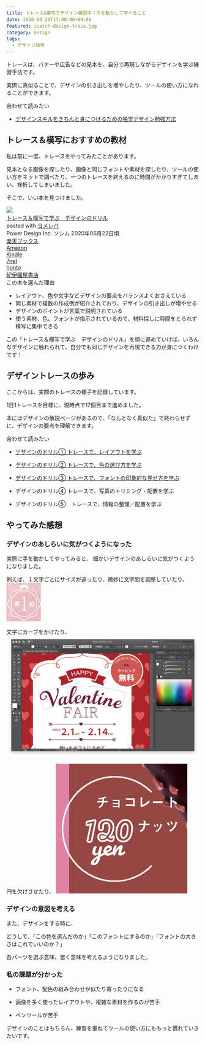 ```yaml
---
title: トレース&模写でデザイン練習中！手を動かして学べること
date: 2020-08-20T17:00:00+09:00
featured: icatch-design-trace.jpg
category: Design
tags:
  - デザイン独学
---
```


トレースは、バナーや広告などの見本を、自分で再現しながらデザインを学ぶ練習手法です。

実際に真似ることで、デザインの引き出しを増やしたり、ツールの使い方になれることができます。

<div class="related-posts">
    <span>合わせて読みたい</span>

* [デザインスキルをきちんと身につけるための独学デザイン勉強方法](/design-study/)

</div>

## トレース＆模写におすすめの教材

私は前に一度、トレースをやってみたことがあります。

見本となる画像を探したり、画像と同じフォントや素材を探したり、ツールの使い方をネットで調べたり、一つのトレースを終えるのに時間がかかりすぎてしまい、挫折してしまいました。

そこで、いい本を見つけました。

<div class="cstmreba"><div class="booklink-box"><div class="booklink-image"><a href="//af.moshimo.com/af/c/click?a_id=742757&p_id=56&pc_id=56&pl_id=637&s_v=b5Rz2P0601xu&url=http%3A%2F%2Fbooks.rakuten.co.jp%2Frb%2F16312596%2F" target="_blank" rel="nofollow" ><img src="https://thumbnail.image.rakuten.co.jp/@0_mall/book/cabinet/2579/9784802612579.jpg?_ex=200x200" style="border: none;" /></a><img src="//i.moshimo.com/af/i/impression?a_id=742757&p_id=56&pc_id=56&pl_id=637" width="1" height="1" style="border:none;"></div><div class="booklink-info"><div class="booklink-name"><a href="//af.moshimo.com/af/c/click?a_id=742757&p_id=56&pc_id=56&pl_id=637&s_v=b5Rz2P0601xu&url=http%3A%2F%2Fbooks.rakuten.co.jp%2Frb%2F16312596%2F" target="_blank" rel="nofollow" >トレース＆模写で学ぶ　デザインのドリル</a><img src="//i.moshimo.com/af/i/impression?a_id=742757&p_id=56&pc_id=56&pl_id=637" width="1" height="1" style="border:none;"><div class="booklink-powered-date">posted with <a href="https://yomereba.com" rel="nofollow" target="_blank">ヨメレバ</a></div></div><div class="booklink-detail">Power Design Inc. ソシム 2020年06月22日頃    </div><div class="booklink-link2"><div class="shoplinkrakuten"><a href="//af.moshimo.com/af/c/click?a_id=742757&p_id=56&pc_id=56&pl_id=637&s_v=b5Rz2P0601xu&url=http%3A%2F%2Fbooks.rakuten.co.jp%2Frb%2F16312596%2F" target="_blank" rel="nofollow" >楽天ブックス</a><img src="//i.moshimo.com/af/i/impression?a_id=742757&p_id=56&pc_id=56&pl_id=637" width="1" height="1" style="border:none;"></div><div class="shoplinkamazon"><a href="https://www.amazon.co.jp/exec/obidos/asin/4802612575/filledfores07-22/" target="_blank" rel="nofollow" >Amazon</a></div><div class="shoplinkkindle"><a href="https://www.amazon.co.jp/gp/search?keywords=%E3%83%88%E3%83%AC%E3%83%BC%E3%82%B9%EF%BC%86%E6%A8%A1%E5%86%99%E3%81%A7%E5%AD%A6%E3%81%B6%E3%80%80%E3%83%87%E3%82%B6%E3%82%A4%E3%83%B3%E3%81%AE%E3%83%89%E3%83%AA%E3%83%AB&__mk_ja_JP=%83J%83%5E%83J%83i&url=node%3D2275256051&tag=filledfores07-22" target="_blank" rel="nofollow" >Kindle</a></div><div class="shoplinkseven"><a href="//af.moshimo.com/af/c/click?a_id=1082680&p_id=932&pc_id=1188&pl_id=12456&s_v=b5Rz2P0601xu&url=http%3A%2F%2F7net.omni7.jp%2Fsearch%2F%3FsearchKeywordFlg%3D1%26keyword%3D9784802612579" target="_blank" rel="nofollow" >7net<img src="//i.moshimo.com/af/i/impression?a_id=1082680&p_id=932&pc_id=1188&pl_id=12456" width="1" height="1" style="border:none;"></a></div><div class="shoplinkbk1"><a href="//ck.jp.ap.valuecommerce.com/servlet/referral?sid=3390948&pid=885314885&vc_url=http%3A%2F%2Fhonto.jp%2Fnetstore%2Fsearch_021_104802612575.html%3Fsrchf%3D1%26srchGnrNm%3D1&vcptn=kaereba" target="_blank" rel="nofollow" >honto<img src="//ad.jp.ap.valuecommerce.com/servlet/gifbanner?sid=3390948&pid=885314885" height="1" width="1" border="0"></a></div>         <div class="shoplinkkino"><a href="//ck.jp.ap.valuecommerce.com/servlet/referral?sid=3390948&pid=886623503&vc_url=http%3A%2F%2Fwww.kinokuniya.co.jp%2Ff%2Fdsg-01-9784802612579&vcptn=kaereba" target="_blank" rel="nofollow" >紀伊國屋書店<img src="//ad.jp.ap.valuecommerce.com/servlet/gifbanner?sid=3390948&pid=886623503" height="1" width="1" border="0"></a></div>              </div></div><div class="booklink-footer"></div></div></div>

<div class="border-box">
  <span>
    この本を選んだ理由
  </span>

* レイアウト、色や文字などデザインの要点をバランスよくおさえている
* 同じ素材で複数の作成例が紹介されており、デザインの引き出しが増やせる
* デザインのポイントが言葉で説明されている
* 使う素材、色、フォントが指示されているので、材料探しに時間をとられず模写に集中できる
</div>

この「トレース＆模写で学ぶ　デザインのドリル」を順に進めていけば、いろんなデザインに触れられて、自分でも同じデザインを再現できる力が身につくわけです！

## デザイントレースの歩み

ここからは、実際のトレースの様子を記録しています。

1日1トレースを目標に、現時点で17個目まで進めました。

本にはデザインの解説ページがあるので、「なんとなく真似た」で終わらせずに、デザインの要点を理解できます。

<div class="related-posts">
    <span>合わせて読みたい</span>

* [デザインのドリル① トレースで、レイアウトを学ぶ](/design-trace-01/)

* [デザインのドリル② トレースで、色の選び方を学ぶ](/design-trace-02/)

* [デザインのドリル③ トレースで、フォントの印象的な見せ方を学ぶ](/design-trace-03/)

* デザインのドリル④ トレースで、写真のトリミング・配置を学ぶ

* デザインのドリル⑤　トレースで、情報の整理／配置を学ぶ

</div>

## やってみた感想

### デザインのあしらいに気がつくようになった

実際に手を動かしてやってみると、
細かいデザインのあしらいに気がつくようになりました。

例えば、１文字ごとにサイズが違ったり、微妙に文字間を調整していたり、
![文字サイズの違い](ss-trace-point-01.jpg)

文字にカーブをかけたり、
![トレースサンプル](ss-trace-point-02.jpg)

円を欠けさせたり、
![トレースサンプル](ss-trace-point-03.jpg)


### デザインの意図を考える
また、デザインをする時に、

どうして、「この色を選んだのか」「このフォントにするのか」「フォントの大きさはこれでいいのか？」

各パーツを選ぶ意味、置く意味を考えるようになりました。


### 私の課題が分かった

* フォント、配色の組み合わせが似たり寄ったりになる

* 画像を多く使ったレイアウトや、複雑な素材を作るのが苦手

* ペンツールが苦手

デザインのことはもちろん、練習を重ねてツールの使い方にももっと慣れていきたいです。
